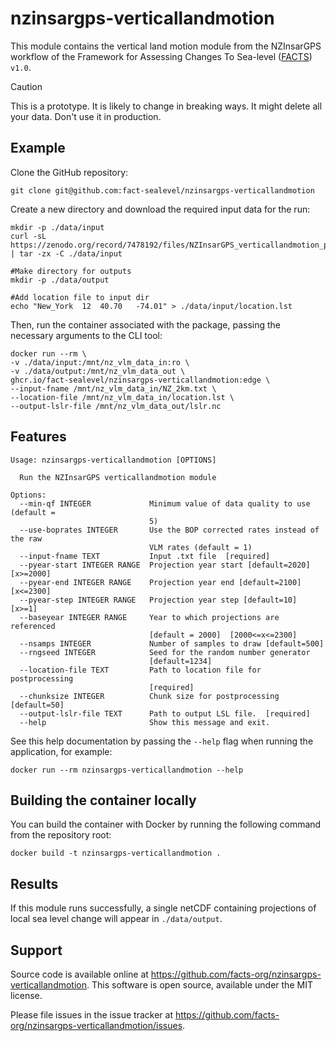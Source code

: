 # nzinsargps-verticallandmotion

This module contains the vertical land motion module from the NZInsarGPS workflow of the Framework for Assessing Changes To Sea-level ([FACTS](https://github.com/radical-collaboration/facts)) `v1.0`.

> [!CAUTION]
> This is a prototype. It is likely to change in breaking ways. It might delete all your data. Don't use it in production.

## Example
Clone the GitHub repository:
```shell
git clone git@github.com:fact-sealevel/nzinsargps-verticallandmotion
```

Create a new directory and download the required input data for the run:
```shell
mkdir -p ./data/input
curl -sL https://zenodo.org/record/7478192/files/NZInsarGPS_verticallandmotion_preprocess_data.tgz | tar -zx -C ./data/input

#Make directory for outputs
mkdir -p ./data/output

#Add location file to input dir
echo "New_York	12	40.70	-74.01" > ./data/input/location.lst
```

Then, run the container associated with the package, passing the necessary arguments to the CLI tool:
```shell
docker run --rm \
-v ./data/input:/mnt/nz_vlm_data_in:ro \
-v ./data/output:/mnt/nz_vlm_data_out \
ghcr.io/fact-sealevel/nzinsargps-verticallandmotion:edge \
--input-fname /mnt/nz_vlm_data_in/NZ_2km.txt \
--location-file /mnt/nz_vlm_data_in/location.lst \
--output-lslr-file /mnt/nz_vlm_data_out/lslr.nc 
```

## Features 
```shell
Usage: nzinsargps-verticallandmotion [OPTIONS]

  Run the NZInsarGPS verticallandmotion module

Options:
  --min-qf INTEGER             Minimum value of data quality to use (default =
                               5)
  --use-boprates INTEGER       Use the BOP corrected rates instead of the raw
                               VLM rates (default = 1)
  --input-fname TEXT           Input .txt file  [required]
  --pyear-start INTEGER RANGE  Projection year start [default=2020]  [x>=2000]
  --pyear-end INTEGER RANGE    Projection year end [default=2100]  [x<=2300]
  --pyear-step INTEGER RANGE   Projection year step [default=10]  [x>=1]
  --baseyear INTEGER RANGE     Year to which projections are referenced
                               [default = 2000]  [2000<=x<=2300]
  --nsamps INTEGER             Number of samples to draw [default=500]
  --rngseed INTEGER            Seed for the random number generator
                               [default=1234]
  --location-file TEXT         Path to location file for postprocessing
                               [required]
  --chunksize INTEGER          Chunk size for postprocessing [default=50]
  --output-lslr-file TEXT      Path to output LSL file.  [required]
  --help                       Show this message and exit.
  ```

See this help documentation by passing the `--help` flag when running the application, for example: 


```shell
docker run --rm nzinsargps-verticallandmotion --help
```

## Building the container locally
You can build the container with Docker by running the following command from the repository root:
```shell
docker build -t nzinsargps-verticallandmotion .
```

## Results
If this module runs successfully, a single netCDF containing projections of local sea level change will appear in `./data/output`. 

## Support
Source code is available online at https://github.com/facts-org/nzinsargps-verticallandmotion. This software is open source, available under the MIT license.

Please file issues in the issue tracker at https://github.com/facts-org/nzinsargps-verticallandmotion/issues.
